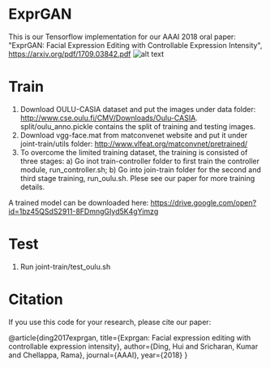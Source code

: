 # ExprGAN
This is our Tensorflow implementation for our AAAI 2018 oral paper: "ExprGAN: Facial Expression Editing with Controllable Expression Intensity", https://arxiv.org/pdf/1709.03842.pdf
![alt text](https://github.com/HuiDingUMD/ExprGAN/tree/master/image/exprgan.png)

# Train
1. Download OULU-CASIA dataset and put the images under data folder: http://www.cse.oulu.fi/CMV/Downloads/Oulu-CASIA. split/oulu_anno.pickle contains the split of training and testing images.
2. Download vgg-face.mat from matconvenet website and put it under joint-train/utils folder:  http://www.vlfeat.org/matconvnet/pretrained/ 
3. To overcome the limited training dataset, the training is consisted of three stages: 
  a) Go inot train-controller folder to first train the controller module, run_controller.sh;
  b) Go into join-train folder for the second and third stage training, run_oulu.sh.
  Plese see our paper for more training details.

A trained model can be downloaded here: https://drive.google.com/open?id=1bz45QSdS2911-8FDmngGIyd5K4gYimzg

# Test
1. Run joint-train/test_oulu.sh

# Citation
If you use this code for your research, please cite our paper:

@article{ding2017exprgan,
  title={Exprgan: Facial expression editing with controllable expression intensity},
  author={Ding, Hui and Sricharan, Kumar and Chellappa, Rama},
  journal={AAAI},
  year={2018}
}
